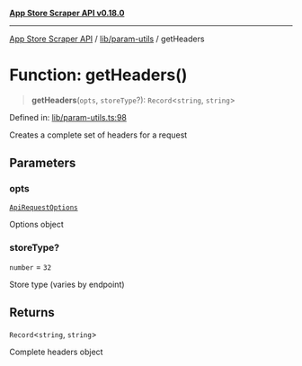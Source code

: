 [**App Store Scraper API v0.18.0**](../../../README.md)

***

[App Store Scraper API](../../../modules.md) / [lib/param-utils](../README.md) / getHeaders

# Function: getHeaders()

> **getHeaders**(`opts`, `storeType`?): `Record`\<`string`, `string`\>

Defined in: [lib/param-utils.ts:98](https://github.com/facundoolano/app-store-scraper/blob/113d925388ad33c5af9077ca637c241f2bf7e574/lib/param-utils.ts#L98)

Creates a complete set of headers for a request

## Parameters

### opts

[`ApiRequestOptions`](../interfaces/ApiRequestOptions.md)

Options object

### storeType?

`number` = `32`

Store type (varies by endpoint)

## Returns

`Record`\<`string`, `string`\>

Complete headers object
